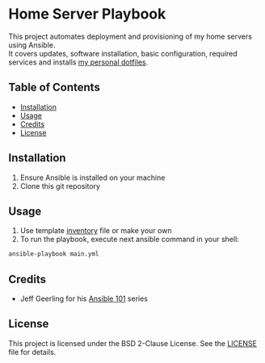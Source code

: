 # Home Server Playbook
This project automates deployment and provisioning of my home servers
using Ansible. \
It covers updates, software installation, basic configuration,
required services and installs
[my personal dotfiles](https://github.com/daniyl-x/dotfiles).


## Table of Contents
- [Installation](#installation)
- [Usage](#usage)
- [Credits](#credits)
- [License](#license)


## Installation
1. Ensure Ansible is installed on your machine
2. Clone this git repository


## Usage
1. Use template [inventory](./inventory.yml.example) file or make your own
2. To run the playbook, execute next ansible command in your shell:
```sh
ansible-playbook main.yml
```


## Credits
- Jeff Geerling for his [Ansible 101](https://youtube.com/playlist?list=PL2_OBreMn7FqZkvMYt6ATmgC0KAGGJNAN&si=vKYbmcI3s7CzXwhc)
series


## License
This project is licensed under the BSD 2-Clause License.
See the [LICENSE](LICENSE) file for details.

